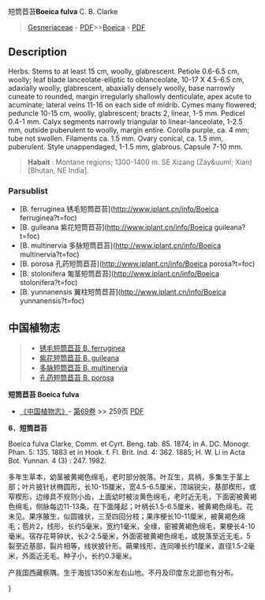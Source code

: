 短筒苣苔**Boeica fulva** C. B. Clarke

> [Gesneriaceae](http://www.iplant.cn/info/Gesneriaceae?t=foc) - [PDF](http://www.iplant.cn/foc/pdf/Gesneriaceae.pdf)>>[Boeica](http://www.iplant.cn/info/Boeica?t=foc) - [PDF](http://www.iplant.cn/foc/pdf/Boeica.pdf)

## Description

Herbs. Stems to at least 15 cm, woolly, glabrescent. Petiole 0.6-6.5 cm, woolly; leaf blade lanceolate-elliptic to oblanceolate, 10-17 X 4.5-6.5 cm, adaxially woolly, glabrescent, abaxially densely woolly, base narrowly cuneate to rounded, margin irregularly shallowly denticulate, apex acute to acuminate; lateral veins 11-16 on each side of midrib. Cymes many flowered; peduncle 10-15 cm, woolly, glabrescent; bracts 2, linear, 1-5 mm. Pedicel 0.4-1 mm. Calyx segments narrowly triangular to linear-lanceolate, 1-2.5 mm, outside puberulent to woolly, margin entire. Corolla purple, ca. 4 mm; tube not swollen. Filaments ca. 1.5 mm. Ovary conical, ca. 1.5 mm, puberulent. Style unappendaged, 1-1.5 mm, glabrous. Capsule 7-10 mm.


> **Habait** : 
> Montane regions; 1300-1400 m. SE Xizang (Zay&amp;uuml; Xian) [Bhutan, NE India].

### Parsublist

* [B.  ferruginea  锈毛短筒苣苔](http://www.iplant.cn/info/Boeica ferruginea?t=foc)
* [B.  guileana  紫花短筒苣苔](http://www.iplant.cn/info/Boeica guileana?t=foc)
* [B.  multinervia  多脉短筒苣苔](http://www.iplant.cn/info/Boeica multinervia?t=foc)
* [B.  porosa  孔药短筒苣苔](http://www.iplant.cn/info/Boeica porosa?t=foc)
* [B.  stolonifera  匍茎短筒苣苔](http://www.iplant.cn/info/Boeica stolonifera?t=foc)
* [B.  yunnanensis  翼柱短筒苣苔](http://www.iplant.cn/info/Boeica yunnanensis?t=foc)


## 中国植物志

> * [锈毛短筒苣苔  B.  ferruginea](Boeica-ferruginea-锈毛短筒苣苔.md)
> * [紫花短筒苣苔  B.  guileana](Boeica-guileana-紫花短筒苣苔.md)
> * [多脉短筒苣苔  B.  multinervia](Boeica-multinervia-多脉短筒苣苔.md)
> * [孔药短筒苣苔  B.  porosa](Boeica-porosa-孔药短筒苣苔.md)


**短筒苣苔 Boeica fulva**

* [《中国植物志》](http://www.iplant.cn/frps)- [第69卷](http://www.iplant.cn/frps/vol/69) >> 259页 [PDF](http://www.iplant.cn/frps/pdf/69/259a.pdf)


**6．短筒苣苔**

Boeica fulva Clarke, Comm. et Cyrt. Beng. tab. 85. 1874; in A. DC. Monogr. Phan. 5: 135. 1883 et in Hook. f. Fl. Brit. Ind. 4: 362. 1885; H. W. Li in Acta Bot. Yunnan. 4 (3) : 247. 1982.

多年生草本，幼茎被黄褐色绵毛，老时部分脱落。叶互生，具柄，多集生于茎上部；叶片披针状椭圆形，长10-15厘米，宽4.5-6.5厘米，顶端锐尖，基部楔形，或窄楔形，边缘具不规则小齿，上面幼时被淡黄色绵毛，老时近无毛，下面密被黄褐色绵毛，侧脉每边11-13条，在下面隆起；叶柄长1.5-6.5厘米，被黄褐色绵毛。花未见。果序腋生，似圆锥状，三至四回分枝；果序梗长10-11厘米，被黄褐色绵毛；苞片2，线形，长约5毫米，宽约1毫米，全缘，密被黄褐色绵毛，果梗长4-10毫米。宿存花萼钟状，长2-2.5毫米，外面密被黄褐色绵毛，或脱落至近无毛，5裂至近基部，裂片相等，线状披针形。蒴果线形，连同喙长约1厘米，直径1.5-2毫米，外面近无毛。种子小，长约0.3毫米。

产我国西藏察隅。生于海拔1350米左右山地。不丹及印度东北部也有分布。

}